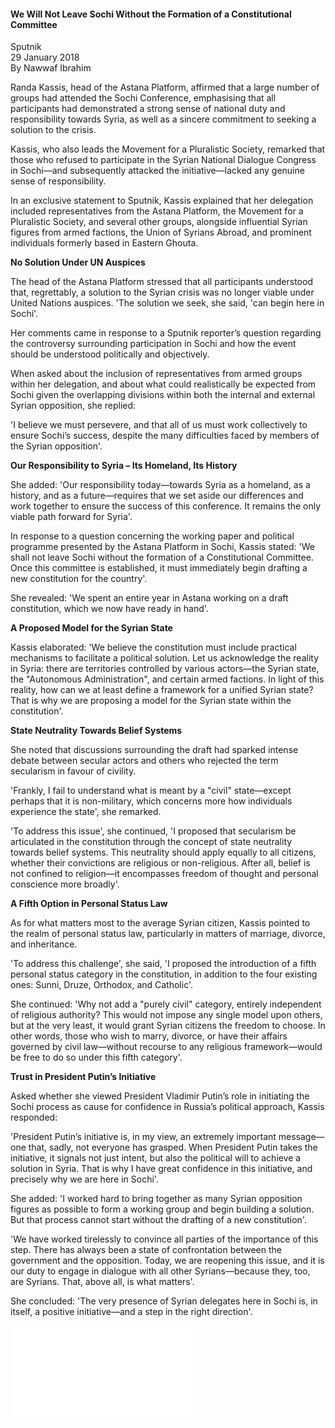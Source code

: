 <h4>We Will Not Leave Sochi Without the Formation of a Constitutional Committee</h4>

Sputnik  
29 January 2018  
By Nawwaf Ibrahim  

Randa Kassis, head of the Astana Platform, affirmed that a large number of groups had attended the Sochi Conference, emphasising that all participants had demonstrated a strong sense of national duty and responsibility towards Syria, as well as a sincere commitment to seeking a solution to the crisis.

Kassis, who also leads the Movement for a Pluralistic Society, remarked that those who refused to participate in the Syrian National Dialogue Congress in Sochi—and subsequently attacked the initiative—lacked any genuine sense of responsibility.

In an exclusive statement to Sputnik, Kassis explained that her delegation included representatives from the Astana Platform, the Movement for a Pluralistic Society, and several other groups, alongside influential Syrian figures from armed factions, the Union of Syrians Abroad, and prominent individuals formerly based in Eastern Ghouta.

<b>No Solution Under UN Auspices</b>

The head of the Astana Platform stressed that all participants understood that, regrettably, a solution to the Syrian crisis was no longer viable under United Nations auspices. 'The solution we seek, she said, 'can begin here in Sochi'.

Her comments came in response to a Sputnik reporter’s question regarding the controversy surrounding participation in Sochi and how the event should be understood politically and objectively.

When asked about the inclusion of representatives from armed groups within her delegation, and about what could realistically be expected from Sochi given the overlapping divisions within both the internal and external Syrian opposition, she replied:

'I believe we must persevere, and that all of us must work collectively to ensure Sochi’s success, despite the many difficulties faced by members of the Syrian opposition'.

<b>Our Responsibility to Syria – Its Homeland, Its History</b>

She added: 'Our responsibility today—towards Syria as a homeland, as a history, and as a future—requires that we set aside our differences and work together to ensure the success of this conference. It remains the only viable path forward for Syria'.

In response to a question concerning the working paper and political programme presented by the Astana Platform in Sochi, Kassis stated: 'We shall not leave Sochi without the formation of a Constitutional Committee. Once this committee is established, it must immediately begin drafting a new constitution for the country'.

She revealed: 'We spent an entire year in Astana working on a draft constitution, which we now have ready in hand'.

<b>A Proposed Model for the Syrian State</b>

Kassis elaborated: 'We believe the constitution must include practical mechanisms to facilitate a political solution. Let us acknowledge the reality in Syria: there are territories controlled by various actors—the Syrian state, the "Autonomous Administration", and certain armed factions. In light of this reality, how can we at least define a framework for a unified Syrian state? That is why we are proposing a model for the Syrian state within the constitution'.

<b>State Neutrality Towards Belief Systems</b>

She noted that discussions surrounding the draft had sparked intense debate between secular actors and others who rejected the term secularism in favour of civility.

'Frankly, I fail to understand what is meant by a "civil" state—except perhaps that it is non-military, which concerns more how individuals experience the state', she remarked.

'To address this issue', she continued, 'I proposed that secularism be articulated in the constitution through the concept of state neutrality towards belief systems. This neutrality should apply equally to all citizens, whether their convictions are religious or non-religious. After all, belief is not confined to religion—it encompasses freedom of thought and personal conscience more broadly'.

<b>A Fifth Option in Personal Status Law</b>

As for what matters most to the average Syrian citizen, Kassis pointed to the realm of personal status law, particularly in matters of marriage, divorce, and inheritance.

'To address this challenge', she said, 'I proposed the introduction of a fifth personal status category in the constitution, in addition to the four existing ones: Sunni, Druze, Orthodox, and Catholic'.

She continued: 'Why not add a "purely civil" category, entirely independent of religious authority? This would not impose any single model upon others, but at the very least, it would grant Syrian citizens the freedom to choose. In other words, those who wish to marry, divorce, or have their affairs governed by civil law—without recourse to any religious framework—would be free to do so under this fifth category'.

<b>Trust in President Putin’s Initiative</b>

Asked whether she viewed President Vladimir Putin’s role in initiating the Sochi process as cause for confidence in Russia’s political approach, Kassis responded:

'President Putin’s initiative is, in my view, an extremely important message—one that, sadly, not everyone has grasped. When President Putin takes the initiative, it signals not just intent, but also the political will to achieve a solution in Syria. That is why I have great confidence in this initiative, and precisely why we are here in Sochi'.

She added: 'I worked hard to bring together as many Syrian opposition figures as possible to form a working group and begin building a solution. But that process cannot start without the drafting of a new constitution'.

'We have worked tirelessly to convince all parties of the importance of this step. There has always been a state of confrontation between the government and the opposition. Today, we are reopening this issue, and it is our duty to engage in dialogue with all other Syrians—because they, too, are Syrians. That, above all, is what matters'.

She concluded: 'The very presence of Syrian delegates here in Sochi is, in itself, a positive initiative—and a step in the right direction'.

![](36-Sputnik.pdf)
<p></p>

